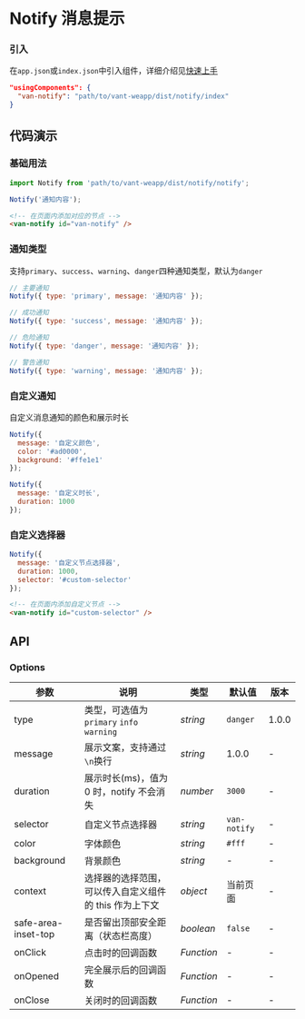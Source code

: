 # Notify 消息提示

### 引入
在`app.json`或`index.json`中引入组件，详细介绍见[快速上手](#/quickstart#yin-ru-zu-jian)

```json
"usingComponents": {
  "van-notify": "path/to/vant-weapp/dist/notify/index"
}
```

## 代码演示

### 基础用法

```js
import Notify from 'path/to/vant-weapp/dist/notify/notify';

Notify('通知内容');
```

```html
<!-- 在页面内添加对应的节点 -->
<van-notify id="van-notify" />
```

### 通知类型

支持`primary`、`success`、`warning`、`danger`四种通知类型，默认为`danger`

```js
// 主要通知
Notify({ type: 'primary', message: '通知内容' });

// 成功通知
Notify({ type: 'success', message: '通知内容' });

// 危险通知
Notify({ type: 'danger', message: '通知内容' });

// 警告通知
Notify({ type: 'warning', message: '通知内容' });
```

### 自定义通知

自定义消息通知的颜色和展示时长

```js
Notify({
  message: '自定义颜色',
  color: '#ad0000',
  background: '#ffe1e1'
});

Notify({
  message: '自定义时长',
  duration: 1000
});
```

### 自定义选择器

```js
Notify({
  message: '自定义节点选择器',
  duration: 1000,
  selector: '#custom-selector'
});
```

```html
<!-- 在页面内添加自定义节点 -->
<van-notify id="custom-selector" />
```

## API

### Options

| 参数 | 说明 | 类型 | 默认值 | 版本 |
|-----------|-----------|-----------|-------------|-------------|
| type | 类型，可选值为 `primary` `info` `warning` | *string* | `danger` | 1.0.0 |
| message | 展示文案，支持通过`\n`换行 | *string* | 1.0.0 | - |
| duration | 展示时长(ms)，值为 0 时，notify 不会消失 | *number* | `3000` | - |
| selector | 自定义节点选择器 | *string* | `van-notify` | - |
| color | 字体颜色 | *string* | `#fff` | - |
| background | 背景颜色 | *string* | - | - |
| context | 选择器的选择范围，可以传入自定义组件的 this 作为上下文 | *object* | 当前页面 | - |
| safe-area-inset-top | 是否留出顶部安全距离（状态栏高度） | *boolean* | `false` | - |
| onClick | 点击时的回调函数 | *Function* | - | - |
| onOpened | 完全展示后的回调函数 | *Function* | - | - |
| onClose | 关闭时的回调函数 | *Function* | - | - |
